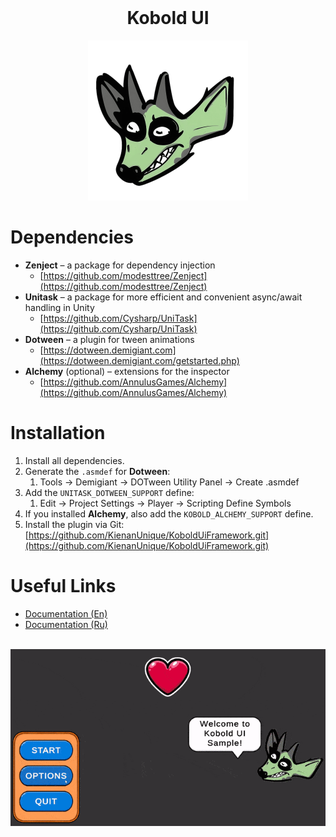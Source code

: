 <div align="center" valign="middle" style="page-break-after: always;">
<br>
    <h1>Kobold UI</h1>
    <img src="~Documentation/Images/kobold_logo.png" width = "256" />
    <br>
</div>

# Dependencies
- **Zenject** – a package for dependency injection
  * [https://github.com/modesttree/Zenject](https://github.com/modesttree/Zenject)
- **Unitask** – a package for more efficient and convenient async/await handling in Unity
  * [https://github.com/Cysharp/UniTask](https://github.com/Cysharp/UniTask)
- **Dotween** – a plugin for tween animations
  * [https://dotween.demigiant.com](https://dotween.demigiant.com/getstarted.php)
- **Alchemy** (optional) – extensions for the inspector
  * [https://github.com/AnnulusGames/Alchemy](https://github.com/AnnulusGames/Alchemy)


# Installation
1. Install all dependencies.
2. Generate the `.asmdef` for **Dotween**:
   1. Tools -> Demigiant -> DOTween Utility Panel -> Create .asmdef
3. Add the `UNITASK_DOTWEEN_SUPPORT` define:
   1. Edit -> Project Settings -> Player -> Scripting Define Symbols
4. If you installed **Alchemy**, also add the `KOBOLD_ALCHEMY_SUPPORT` define.
5. Install the plugin via Git: [https://github.com/KienanUnique/KoboldUiFramework.git](https://github.com/KienanUnique/KoboldUiFramework.git)


# Useful Links
- [Documentation (En)](https://github.com/KienanUnique/KoboldUiFramework/~Documentation/DocumentationEn.md)
- [Documentation (Ru)](https://github.com/KienanUnique/KoboldUiFramework/~Documentation/DocumentationRu.md)

<div align="center" valign="middle" style="page-break-after: always;">
<br>
    <img src="~Documentation/Images/demonstration.gif" width = "780" />
<br>
</div>